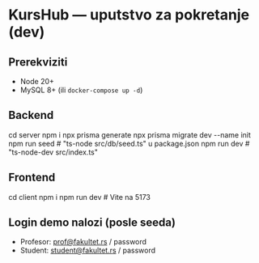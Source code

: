 # KursHub — uputstvo za pokretanje (dev)

## Prerekviziti
- Node 20+
- MySQL 8+ (ili `docker-compose up -d`)

## Backend
cd server
npm i
npx prisma generate
npx prisma migrate dev --name init
npm run seed  # "ts-node src/db/seed.ts" u package.json
npm run dev   # "ts-node-dev src/index.ts"

## Frontend
cd client
npm i
npm run dev   # Vite na 5173

## Login demo nalozi (posle seeda)
- Profesor: prof@fakultet.rs / password
- Student:  student@fakultet.rs / password
